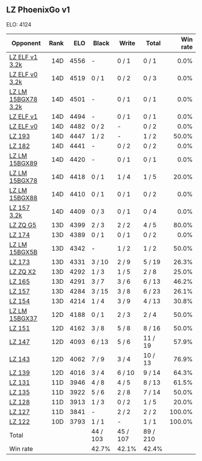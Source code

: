 ## LZ PhoenixGo v1 ##

ELO: 4124

Opponent | Rank | ELO | Black | Write | Total | Win rate
---------|-----:|----:|-------|-------|-------|-------:
[LZ ELF v1 3.2k](LZ%20ELF%20v1%203.2k.md) | 14D | 4556 | - | 0 / 1 | 0 / 1 | 0.0%
[LZ ELF v0 3.2k](LZ%20ELF%20v0%203.2k.md) | 14D | 4519 | 0 / 1 | 0 / 2 | 0 / 3 | 0.0%
[LZ LM 15BGX78 3.2k](LZ%20LM%2015BGX78%203.2k.md) | 14D | 4501 | - | 0 / 1 | 0 / 1 | 0.0%
[LZ ELF v1](LZ%20ELF%20v1.md) | 14D | 4494 | - | 0 / 1 | 0 / 1 | 0.0%
[LZ ELF v0](LZ%20ELF%20v0.md) | 14D | 4482 | 0 / 2 | - | 0 / 2 | 0.0%
[LZ 193](LZ%20193.md) | 14D | 4447 | 1 / 2 | - | 1 / 2 | 50.0%
[LZ 182](LZ%20182.md) | 14D | 4441 | - | 0 / 2 | 0 / 2 | 0.0%
[LZ LM 15BGX89](LZ%20LM%2015BGX89.md) | 14D | 4420 | - | 0 / 1 | 0 / 1 | 0.0%
[LZ LM 15BGX78](LZ%20LM%2015BGX78.md) | 14D | 4418 | 0 / 1 | 1 / 4 | 1 / 5 | 20.0%
[LZ LM 15BGX88](LZ%20LM%2015BGX88.md) | 14D | 4410 | 0 / 1 | 0 / 1 | 0 / 2 | 0.0%
[LZ 157 3.2k](LZ%20157%203.2k.md) | 14D | 4409 | 0 / 3 | 0 / 1 | 0 / 4 | 0.0%
[LZ ZQ G5](LZ%20ZQ%20G5.md) | 13D | 4399 | 2 / 3 | 2 / 2 | 4 / 5 | 80.0%
[LZ 174](LZ%20174.md) | 13D | 4389 | 0 / 1 | 0 / 1 | 0 / 2 | 0.0%
[LZ LM 15BGX5B](LZ%20LM%2015BGX5B.md) | 13D | 4342 | - | 1 / 2 | 1 / 2 | 50.0%
[LZ 173](LZ%20173.md) | 13D | 4331 | 3 / 10 | 2 / 9 | 5 / 19 | 26.3%
[LZ ZQ X2](LZ%20ZQ%20X2.md) | 13D | 4292 | 1 / 3 | 1 / 5 | 2 / 8 | 25.0%
[LZ 165](LZ%20165.md) | 13D | 4291 | 3 / 7 | 3 / 6 | 6 / 13 | 46.2%
[LZ 157](LZ%20157.md) | 13D | 4284 | 3 / 15 | 3 / 8 | 6 / 23 | 26.1%
[LZ 154](LZ%20154.md) | 13D | 4214 | 1 / 4 | 3 / 9 | 4 / 13 | 30.8%
[LZ LM 15BGX37](LZ%20LM%2015BGX37.md) | 12D | 4188 | 0 / 1 | 2 / 3 | 2 / 4 | 50.0%
[LZ 151](LZ%20151.md) | 12D | 4162 | 3 / 8 | 5 / 8 | 8 / 16 | 50.0%
[LZ 147](LZ%20147.md) | 12D | 4093 | 6 / 13 | 5 / 6 | 11 / 19 | 57.9%
[LZ 143](LZ%20143.md) | 12D | 4062 | 7 / 9 | 3 / 4 | 10 / 13 | 76.9%
[LZ 139](LZ%20139.md) | 12D | 4016 | 3 / 4 | 6 / 10 | 9 / 14 | 64.3%
[LZ 131](LZ%20131.md) | 11D | 3946 | 4 / 8 | 4 / 5 | 8 / 13 | 61.5%
[LZ 135](LZ%20135.md) | 11D | 3922 | 5 / 6 | 2 / 8 | 7 / 14 | 50.0%
[LZ 128](LZ%20128.md) | 11D | 3913 | 1 / 3 | 0 / 2 | 1 / 5 | 20.0%
[LZ 127](LZ%20127.md) | 11D | 3841 | - | 2 / 2 | 2 / 2 | 100.0%
[LZ 122](LZ%20122.md) | 10D | 3793 | 1 / 1 | - | 1 / 1 | 100.0%
Total | | | 44 / 103 | 45 / 107 | 89 / 210 | 
Win rate| | | 42.7% | 42.1% | 42.4% | 
